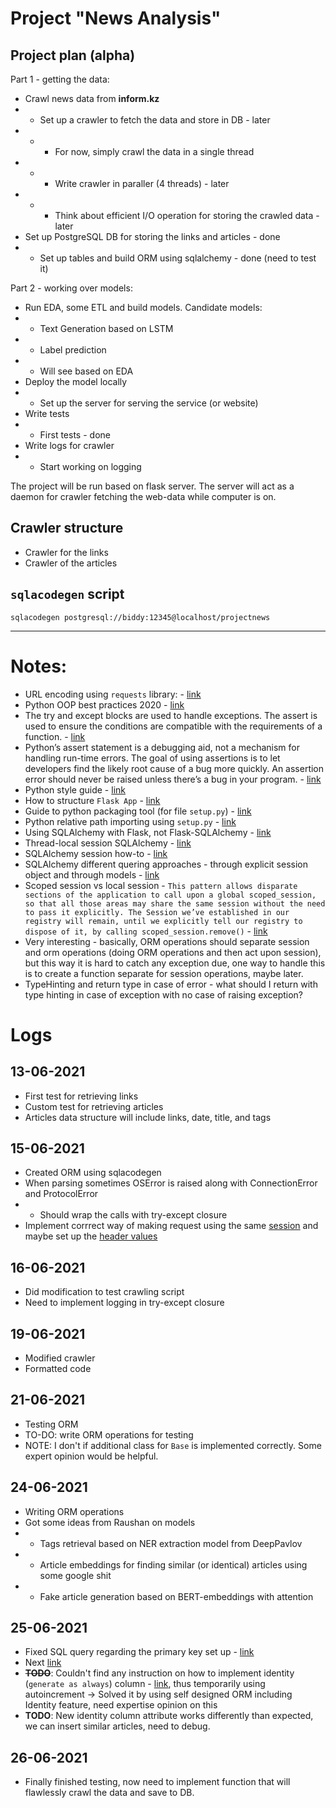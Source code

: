 # Project "News Analysis"

## Project plan (alpha)
Part 1 - getting the data:
* Crawl news data from __inform.kz__
* * Set up a crawler to fetch the data and store in DB - later
* * * For now, simply crawl the data in a single thread
* * * Write crawler in paraller (4 threads) - later
* * * Think about efficient I/O operation for storing the crawled data - later
* Set up PostgreSQL DB for storing the links and articles - done
* * Set up tables and build ORM using sqlalchemy - done (need to test it)

Part 2 - working over models:
* Run EDA, some ETL and build models. Candidate models:
* * Text Generation based on LSTM
* * Label prediction
* * Will see based on EDA
* Deploy the model locally
* * Set up the server for serving the service (or website)
* Write tests
* * First tests - done
* Write logs for crawler
* * Start working on logging

The project will be run based on flask server. The server will act as a daemon for crawler fetching the web-data while computer is on.


## Crawler structure
* Crawler for the links
* Crawler of the articles

## `sqlacodegen` script
`sqlacodegen postgresql://biddy:12345@localhost/projectnews`
___

# Notes:

* URL encoding using `requests` library: - [link](https://2.python-requests.org/en/master/user/quickstart/#passing-parameters-in-urls)
* Python OOP best practices 2020 - [link](https://towardsdatascience.com/5-best-practices-for-professional-object-oriented-programming-in-python-20613e08baee)
* The try and except blocks are used to handle exceptions. The assert is used to ensure the conditions are compatible with the requirements of a function. - [link](https://towardsdatascience.com/practical-python-try-except-and-assert-7117355ccaab)
* Python’s assert statement is a debugging aid, not a mechanism for handling run-time errors. The goal of using assertions is to let developers find the likely root cause of a bug more quickly. An assertion error should never be raised unless there’s a bug in your program. - [link](https://medium.com/@jadhavmanoj/python-what-is-raise-and-assert-statement-c3908697bc62)
* Python style guide - [link](https://stackoverflow.com/questions/159720/what-is-the-naming-convention-in-python-for-variable-and-function-names)
* How to structure `Flask App` - [link](https://itnext.io/flask-project-structure-the-right-choice-to-start-4553740fad98)
* Guide to python packaging tool (for file `setup.py`) - [link](https://realpython.com/pipenv-guide/)
* Python relative path importing using `setup.py` - [link](https://stackoverflow.com/questions/714063/importing-modules-from-parent-folder)
* Using SQLAlchemy with Flask, not Flask-SQLAlchemy - [link](https://towardsdatascience.com/use-flask-and-sqlalchemy-not-flask-sqlalchemy-5a64fafe22a4)
* Thread-local session SQLAlchemy - [link](https://docs.sqlalchemy.org/en/13/orm/contextual.html#unitofwork-contextual)
* SQLAlchemy session how-to - [link](https://docs.sqlalchemy.org/en/13/orm/session_basics.html#session-faq-whentocreate)
* SQLAlchemy different quering approaches - through explicit session object and through models - [link](https://stackoverflow.com/questions/12350807/whats-the-difference-between-model-query-and-session-querymodel-in-sqlalchemy/14553324#14553324)
* Scoped session vs local session - `This pattern allows disparate sections of the application to call upon a global scoped_session, so that all those areas may share the same session without the need to pass it explicitly. The Session we’ve established in our registry will remain, until we explicitly tell our registry to dispose of it, by calling scoped_session.remove()` - [link](https://docs.sqlalchemy.org/en/13/orm/contextual.html)
* Very interesting - basically, ORM operations should separate session and orm operations (doing ORM operations and then act upon session), but this way it is hard to catch any exception due, one way to handle this is to create a function separate for session operations, maybe later.
* TypeHinting and return type in case of error - what should I return with type hinting in case of exception with no case of raising exception?


# Logs

## 13-06-2021
* First test for retrieving links
* Custom test for retrieving articles
* Articles data structure will include links, date, title, and tags

## 15-06-2021
* Created ORM using sqlacodegen
* When parsing sometimes OSError is raised along with ConnectionError and ProtocolError
* * Should wrap the calls with try-except closure
* Implement corrrect way of making request using the same [session](https://docs.python-requests.org/en/master/user/advanced/) and maybe set up the [header values](https://www.scrapehero.com/how-to-fake-and-rotate-user-agents-using-python-3/)

## 16-06-2021
* Did modification to test crawling script
* Need to implement logging in try-except closure

## 19-06-2021
* Modified crawler
* Formatted code

## 21-06-2021
* Testing ORM
* TO-DO: write ORM operations for testing
* NOTE: I don't if additional class for `Base` is implemented correctly. Some expert opinion would be helpful.

## 24-06-2021
* Writing ORM operations
* Got some ideas from Raushan on models
* * Tags retrieval based on NER extraction model from DeepPavlov
* * Article embeddings for finding similar (or identical) articles using some google shit
* * Fake article generation based on BERT-embeddings with attention

## 25-06-2021
* Fixed SQL query regarding the primary key set up - [link](https://stackoverflow.com/questions/64016778/better-to-use-serial-primary-key-or-generated-always-as-identity-for-primary-key)
* Next [link](https://www.postgresqltutorial.com/postgresql-identity-column/)
* ~~__TODO__~~: Couldn't find any instruction on how to implement identity (`generate as always`) column - [link](https://github.com/sqlalchemy/alembic/issues/775), thus temporarily using autoincrement -> Solved it by using self designed ORM including Identity feature, need expertise opinion on this
* __TODO__: New identity column attribute works differently than expected, we can insert similar articles, need to debug.

## 26-06-2021
* Finally finished testing, now need to implement function that will flawlessly crawl the data and save to DB.